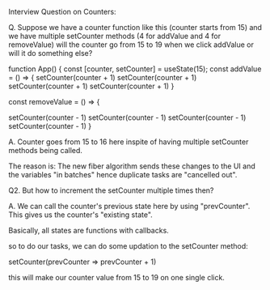 Interview Question on Counters:

Q. Suppose we have a counter function like this (counter starts from 15) and we have multiple setCounter methods (4 for addValue and 4 for removeValue) will the counter go from 15 to 19 when we click addValue or will it do something else? 

function App() {
  const [counter, setCounter] = useState(15);
  const addValue = () => {
    setCounter(counter + 1)
    setCounter(counter + 1)
    setCounter(counter + 1)
    setCounter(counter + 1)
  }

  const removeValue = () => {
 
setCounter(counter - 1)
setCounter(counter - 1)
setCounter(counter - 1)
setCounter(counter - 1)
}

A. Counter goes from 15 to 16 here inspite of having multiple setCounter methods being called.

The reason is: The new fiber algorithm sends these changes to the UI and the variables "in batches" hence duplicate tasks are "cancelled out".

Q2. But how to increment the setCounter multiple times then?

A. We can call the counter's previous state here by using "prevCounter". This gives us the counter's "existing state".

Basically, all states are functions with callbacks.

so to do our tasks, we can do some updation to the setCounter method:

setCounter(prevCounter => prevCounter + 1)

this will make our counter value from 15 to 19 on one single click.

